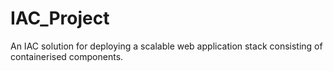 # IAC_Project
An IAC solution for deploying a scalable web application stack consisting of containerised components.
